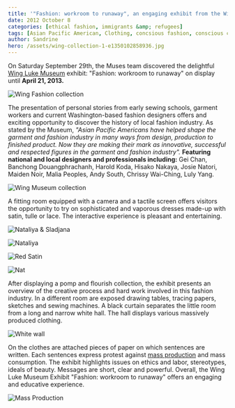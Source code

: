 ```yaml
---
title: '"Fashion: workroom to runaway", an engaging exhibit from the Wing Luke Museum'
date: 2012 October 8
categories: [ethical fashion, immigrants &amp; refugees]
tags: [Asian Pacific American, Clothing, concsious fashion, conscious consumption, Designer, ethical fashion, Fashion, mass consumption, mass production, Seattle, Washington state, Wing Luke Asian Museum]
author: Sandrine
hero: /assets/wing-collection-1-e1350102858936.jpg
---
```

On Saturday September 29th, the Muses team discovered the delightful [Wing Luke Museum](http://maps.google.com/maps?ll=47.598377,-122.322748&spn=1.0,1.0&q=47.598377,-122.322748%20%28Wing%20Luke%20Asian%20Museum%29&t=h "Wing Luke Asian Museum") exhibit: "Fashion: workroom to runaway" on display until **April 21, 2013.**

![](/assets/wing-collection-1.jpg "Wing Fashion collection")

The presentation of personal stories from early sewing schools, garment workers and current Washington-based fashion designers offers and exciting opportunity to discover the history of local fashion industry. As stated by the Museum, *"Asian Pacific Americans have helped shape the garment and fashion industry in many ways from design, production to finished product. Now they are making their mark as innovative, successful and respected figures in the garment and fashion industry".* **Featuring national and local designers and professionals including:** Gei Chan, Banchong Douangphrachanh, Harold Koda, Hisako Nakaya, Josie Natori, Maiden Noir, Malia Peoples, Andy South, Chrissy Wai-Ching, Luly Yang.

![](/assets/wing-collection-11.jpg "Wing Museum collection")

A fitting room equipped with a camera and a tactile screen offers visitors the opportunity to try on sophisticated and vaporous dresses made-up with satin, tulle or lace. The interactive experience is pleasant and entertaining.

![](/assets/img_65081.jpg "Nataliya & Sladjana")

![](/assets/img_6504.jpg?w=188 "Nataliya")

![](/assets/img_65061.jpg?w=300 "Red Satin")

![](/assets/img_6512-001.jpg?w=200 "Nat")

After displaying a pomp and flourish collection, the exhibit presents an overview of the creative process and hard work involved in this fashion industry. In a different room are exposed drawing tables, tracing papers, sketches and sewing machines. A black curtain separates the little room from a long and narrow white hall. The hall displays various massively produced clothing.

![](/assets/img_65601.jpg?w=1024 "White wall")

On the clothes are attached pieces of paper on which sentences are written. Each sentences express protest against [mass production](http://en.wikipedia.org/wiki/Mass_production "Mass production") and mass consumption. The exhibit highlights issues on ethics and labor, stereotypes, ideals of beauty. Messages are short, clear and powerful. Overall, the Wing Luke Museum Exhibit "Fashion: workroom to runaway" offers an engaging and educative experience.

![](/assets/mass-production2.jpg?w=1024 "Mass Production")